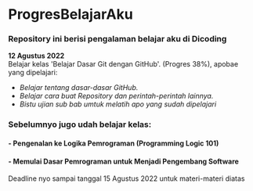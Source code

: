 # ProgresBelajarAku
### Repository ini berisi pengalaman belajar aku di Dicoding

<b>12 Agustus 2022</b>  
Belajar kelas 'Belajar Dasar Git dengan GitHub'. (Progres 38%), apobae yang dipelajari:

* _Belajar tentang dasar-dasar GitHub._
* _Belajar cara buat Repository dan perintah-perintah lainnya._
* _Bistu ujian sub bab umtuk melatih apo yang sudah dipelajari_  
### Sebelumnyo jugo udah belajar kelas:  
#### - Pengenalan ke Logika Pemrograman (Programming Logic 101)  
#### - Memulai Dasar Pemrograman untuk Menjadi Pengembang Software  
Deadline nyo sampai tanggal 15 Agustus 2022 untuk materi-materi diatas
